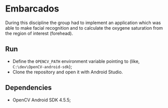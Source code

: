 # Embarcados
   During this discipline the group had to implement an application which was able to make facial recognition
   and to calculate the oxygene saturation from the region of interest (forehead).
 
## Run
  - Define the `OPENCV_PATH` environment variable pointing to <opencv-android> (like, `C:\dev\OpenCV-android-sdk`);
  - Clone the repository and open it with Android Studio.
  
## Dependencies
  - OpenCV Android SDK 4.5.5;
